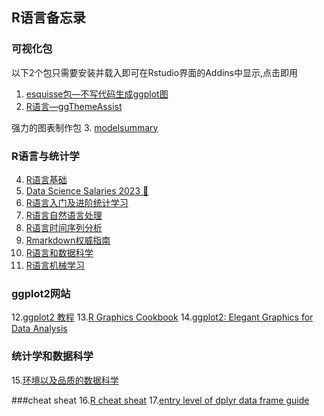 ## R语言备忘录
### 可视化包
以下2个包只需要安装并载入即可在Rstudio界面的Addins中显示,点击即用
1. [esquisse包—不写代码生成ggplot图](https://mp.weixin.qq.com/s?__biz=MzI1NjUwMjQxMQ==&mid=2247488200&idx=1&sn=3a058480b104165118975b2d908dff72&chksm=ea24ed2cdd53643a9deb58069cd8d0e9933fc165994a2bb7a6f7d4651c7796b839fc781ec86d&scene=21#wechat_redirect)
2. [R语言—ggThemeAssist](http://www.360doc.com/content/19/0706/11/52645714_847037143.shtml)

强力的图表制作包
3. [modelsummary](https://modelsummary.com/)

### R语言与统计学
4. [R语言基础](https://csu-r.github.io/Module1/the-r-community.html)
5. [Data Science Salaries 2023 💸](https://www.kaggle.com/datasets/arnabchaki/data-science-salaries-2023)
6. [R语言入门及进阶统计学习](https://www.math.pku.edu.cn/teachers/lidf/docs/Rbook/html/_Rbook/slides.html)
7. [R语言自然语言处理](https://s-ai-f.github.io/Natural-Language-Processing/)
8. [R语言时间序列分析](https://s-ai-f.github.io/Time-Series/)
9. [Rmarkdown权威指南](https://bookdown.org/yihui/rmarkdown/prettydoc.html)
10. [R语言和数据科学](https://www.tidyverse.org/learn/)
11. [R语言机械学习](https://bradleyboehmke.github.io/HOML/)

### ggplot2网站
12.[ggplot2 教程](https://www.cedricscherer.com/2019/08/05/a-ggplot2-tutorial-for-beautiful-plotting-in-r/)
13.[R Graphics Cookbook](https://r-graphics.org/)
14.[ggplot2: Elegant Graphics for Data Analysis ](https://ggplot2-book.org/scales-other)

### 统计学和数据科学
15.[环境以及品质的数据科学](https://data-science.tokyo/index.html)

###cheat sheat
16.[R cheat sheat](https://cheatography.com/non-human-entity/cheat-sheets/r-cheat-sheet/)
17.[entry level of dplyr data frame guide](https://swcarpentry-ja.github.io/r-novice-gapminder/ja/_episodes/13-dplyr/index.html)
